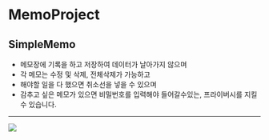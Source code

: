 # MemoProject

## SimpleMemo


+ 메모장에 기록을 하고 저장하여 데이터가 날아가지 않으며
+ 각 메모는 수정 및 삭제, 전체삭제가 가능하고
+ 해야할 일을 다 했으면 취소선을 넣을 수 있으며
+ 감추고 싶은 메모가 있으면 비밀번호를 입력해야 들어갈수있는, 프라이버시를 지킬 수 있습니다.

---
<img width="{70%}" src="{https://user-images.githubusercontent.com/104630194/187337930-d154559e-7727-4845-b1c7-68086d7e0858.mov}"/>
